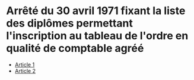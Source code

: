 # Arrêté du 30 avril 1971 fixant la liste des diplômes permettant l'inscription au tableau de l'ordre en qualité de comptable agréé

- [Article 1](article-1.md)
- [Article 2](article-2.md)
